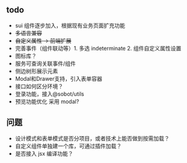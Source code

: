 ## todo

- sui 组件逐步加入，根据现有业务页面扩充功能
- <s>多语言兼容</s>
- <s>自定义属性 -> 前端扩展</s>
- 完善事件（组件联动等）1. 多选 indeterminate 2. 组件自定义属性设置
- 图标库？
- 服务可查询关联事件/组件
- 侧边树形展示元素
- Modal和Drawer支持，引入表单容器
- 接口如何区分环境？
- 登录功能，接入@sobot/utils
- 预览功能优化 采用 modal?

## 问题
- 设计模式和表单模式是否分项目，或者技术上能否做到按需加载？
- 自定义组件单独建一个库，可通过插件加载？
- 是否接入 jsx 编译功能？